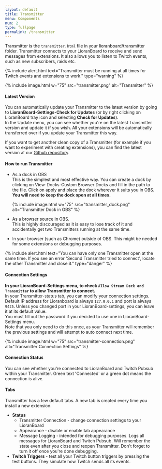 ```yaml
---
layout: default
title: Transmitter
menu: Components
num: 2
type: fullpage
permalink: /transmitter
---
```

Transmitter is the <code>transmitter.html</code> file in your lioranboard/transmitter folder. 
Transmitter connects to your LioranBoard to receive and send messages from extensions. It also allows you to listen to Twitch events, such as new subscribers, raids etc.

{% include alert.html text="Transmitter must be running at all times for Twitch events and extensions to work." type="warning" %} 

{% include image.html w="75" src="transmitter.png" alt="Transmitter" %}

#### Latest Version
You can automatically update your Transmitter to the latest version by going to **LioranBoard-Settings-Check for Updates** (or by right clicking on LioranBoard tray icon and selecting **Check for Updates**).\
In the Update menu, you can see whether you're on the latest Transmitter version and update it if you wish. All your extensions will be automatically transferred over if you update your Transmitter this way.  


If you want to get another clean copy of a Transmitter (for example if you want to experiment with creating extensions), you can find the latest version at our [Github repository](https://github.com/LioranBoard/LioranBoard-2-Transmitter/releases).

#### How to run Transmitter
- As a dock in OBS    
This is the simplest and most effective way. You can create a dock by clicking on View-Docks-Custom Browser Docks and fill in the path to the file. Click on apply and place the dock wherever it suits you in OBS. **You will need to keep the dock open at all times.**

   {% include image.html w="75" src="transmitter_dock.png" alt="Transmitter Dock in OBS" %}
- As a browser source in OBS.    
This is highly discouraged as it is easy to lose track of it and accidentally get two Transmitters running at the same time. 
- In your browser (such as Chrome) outside of OBS.
This might be needed for some extensions or debugging purposes. 

{% include alert.html text="You can have only one Transmitter open at the same time. If you see an error 'Second Transmitter tried to connect', locate the other Transmitter and close it." type="danger" %} 

#### Connection Settings
**In your LioranBoard-Settings menu, to check `Allow Stream Deck and Transmitter` to allow Transmitter to connect.**\
In your Transmitter-status tab, you can modify your connection settings.\
Default IP address for Lioranboard is always `127.0.0.1` and port is always `9425`. Unless you changed port in your LioranBoard-settings, you can leave it at its default value.\
You must fill out the password if you decided to use one in LioranBoard-Settings menu.\
Note that you only need to do this once, as your Transmitter will remember the previous settings and will attempt to auto connect next time.

{% include image.html w="75" src="transmitter-connection.png" alt="Transmitter Connection Settings" %}

#### Connection Status
You can see whether you're connected to LioranBoard and Twitch Pubsub within your Transmitter. Green text 'Connected' or a green dot means the connection is alive.

#### Tabs
Transmitter has a few default tabs. A new tab is created every time you install a new extension. 

- **Status**
   - Transmitter Connection - change connection settings to your LioranBoard
   - Appearance - disable or enable tab appearance
   - Message Logging - intended for debugging purposes. Logs all messages for LioranBoard and Twitch Pubsub. Will remember the state even after you close and reopen Transmitter. Don't forget to turn it off once you're done debugging. 
- **Twitch Triggers** - test all your Twitch button triggers by pressing the test buttons. They simulate how Twitch sends all its events.